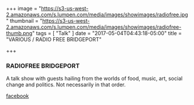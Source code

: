 +++
image = "https://s3-us-west-2.amazonaws.com/s.lumpen.com/media/images/showimages/radiofree.jpg"
thumbnail = "https://s3-us-west-2.amazonaws.com/s.lumpen.com/media/images/showimages/radiofree-thumb.png"
tags = [ "Talk" ]
date = "2017-05-04T04:43:18-05:00"
title = "VARIOUS / RADIO FREE BRIDGEPORT"

+++

### RADIOFREE BRIDGEPORT

A talk show with guests hailing from the worlds of food, music, art, social change and politics. Not necessarily in that order.

[facebook](https://www.facebook.com/radiobridgeport)
